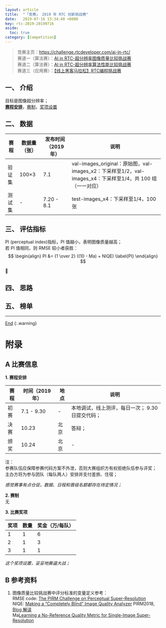 ```yaml
---
layout: article
title:  "「竞赛」 2019 年 RTC 创新挑战赛"
date:   2019-07-16 13:34:40 +0800
key: rtc-2019-20190716
aside:
  toc: true
category: [Competition]
---
```

<span id='head'></span>
>竞赛主页：<https://challenge.rtcdeveloper.com/ai-in-rtc/>    
赛道一（算法赛）：[AI in RTC-超分辨率图像质量比较挑战赛](https://www.pkbigdata.com/common/cmpt/AI%20in%20RTC-%E8%B6%85%E5%88%86%E8%BE%A8%E7%8E%87%E5%9B%BE%E5%83%8F%E8%B4%A8%E9%87%8F%E6%AF%94%E8%BE%83%E6%8C%91%E6%88%98%E8%B5%9B_%E7%AB%9E%E8%B5%9B%E4%BF%A1%E6%81%AF.html)    
赛道二（算法赛）：[AI in RTC-超分辨率算法性能比较挑战赛](https://www.dcjingsai.com/common/cmpt/AI%20in%20RTC-%E8%B6%85%E5%88%86%E8%BE%A8%E7%8E%87%E7%AE%97%E6%B3%95%E6%80%A7%E8%83%BD%E6%AF%94%E8%BE%83%E6%8C%91%E6%88%98%E8%B5%9B_%E7%AB%9E%E8%B5%9B%E4%BF%A1%E6%81%AF.html)     
赛道三（应用赛）：[【线上黑客马拉松】RTC编程挑战赛](https://www.huodongxing.com/event/8500759008100)    


<!--more-->

## 一、 介绍
目标是图像超分辨率；      
[**赛程安排**](#schedule)，[赛制](#rule)，[奖项设置](#awards)    

## 二、 数据

| 赛程 | 数据量（张） | 发布时间（2019年） | 说明 |   
| --- | --- | --- | --- |
| 验证集 | 100×3 | 7.1 | val-images_original：原始图，val-images_x2：下采样至1/2，val-images_x4：下采样至1/4，共 100 组（一一对应） |
| 测试集 | - | 7.20 - 8.1 | test-images_x4：下采样至1/4，100张 |  




## 三、 评估指标
PI (perceptual index)指标，PI 值越小，表明图像质量越高；   
若 PI 值相同，则 RMSE 较小者获胜：    
$$
\begin{align}   
PI &= {1 \over 2} ((10 - Ma) + NIQE) \label{PI}
\end{align}
$$

:ghost:    

## 四、 思路    


## 五、 榜单




-------------------  
[End](#head)
{:.warning}  


# 附录
## A 比赛信息  
<span id="schedule">**1. 赛程安排**</span>    

| 赛程 | 时间（2019年） | 地点 | 说明 |  
| --- | --- | --- |  --- |  
| 初赛 | 7.1 - 9.30 | - | 本地调试，线上测评，每日一次； 9.30 日提交代码； |  
| 决赛 | 10.23 | 北京 | 答辩； |     
| 颁奖 | 10.24 | 北京 | - |     

注：   
参赛队伍应保障参赛代码方案不外泄，否则大赛组织方有权拒绝队伍参与评奖；     
主办方将为参与团队（每队两人）安排并支付差旅、住宿；    

*感觉赛事有点仓促，数据、日程和晋级名额都存在待定情况；*


<span id="rule">**2. 赛制**</span>  
无      

<span id="awards">**3. 比赛奖项**</span>  

| 奖项 | 数量 | 奖金（万/每队） |
| --- | --- | --- |
| 1 | 1 | 6 |
| 2 | 1 | 3 |
| 3 | 1 | 1 |

*这个奖项设置，妥妥地撕逼大战；*    

## B 参考资料
1. 图像质量比较挑战赛中评分标准的变量定义参考：    
RMSE code: [The PIRM Challenge on Perceptual Super-Resolution](https://github.com/roimehrez/PIRM2018)    
NIQE: [Making a “Completely Blind” Image Quality Analyzer](http://live.ece.utexas.edu/research/Quality/niqe_spl.pdf) PIRM2018, [Blog 解读](https://blog.csdn.net/mazhitong1020/article/details/80415758)   
Ma[Learning a No-Reference Quality Metric for Single-Image Super-Resolution](https://sites.google.com/site/chaoma99/sr-metric)    
